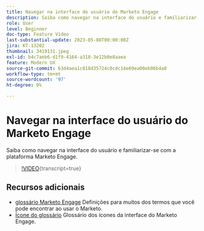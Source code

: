 ```yaml
---
title: Navegar na interface do usuário do Marketo Engage
description: Saiba como navegar na interface do usuário e familiarizar-se com a plataforma Marketo Engage.
role: User
level: Beginner
doc-type: Feature Video
last-substantial-update: 2023-05-08T00:00:00Z
jira: KT-13202
thumbnail: 3419131.jpeg
exl-id: b4c7aeb6-d1f9-4164-a318-3e12b0e8aaea
feature: Modern UX
source-git-commit: 63d4aea1c818d35724c0cdc14e69ea00eb06b4a0
workflow-type: tm+mt
source-wordcount: '97'
ht-degree: 0%

---
```


# Navegar na interface do usuário do Marketo Engage

Saiba como navegar na interface do usuário e familiarizar-se com a plataforma Marketo Engage.

>[!VIDEO](https://video.tv.adobe.com/v/3419131/?learn=on){transcript=true}

## Recursos adicionais

* [glossário Marketo Engage](https://experienceleague.adobe.com/docs/marketo/using/getting-started-with-marketo/marketo-glossary.html?lang=en)
Definições para muitos dos termos que você pode encontrar ao usar o Marketo.
* [Ícone do glossário](https://experienceleague.adobe.com/docs/marketo/using/product-docs/marketo-engage-modern-ux/icon-glossary.html?lang=en)
Glossário dos ícones da interface do Marketo Engage.
